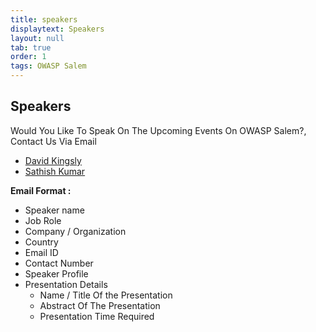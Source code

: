 ```yaml
---
title: speakers
displaytext: Speakers
layout: null
tab: true
order: 1
tags: OWASP Salem
---
```


## Speakers

Would You Like To Speak On The Upcoming Events On OWASP Salem?, Contact Us Via Email
* [David Kingsly](mailto:david.kingsly@owasp.org)
* [Sathish Kumar](mailto:sathish.kumar@owasp.org)

**Email Format :**

- Speaker name
- Job Role
- Company / Organization
- Country
- Email ID
- Contact Number
- Speaker Profile
- Presentation Details
    - Name / Title Of the Presentation
    - Abstract Of The Presentation
    - Presentation Time Required
